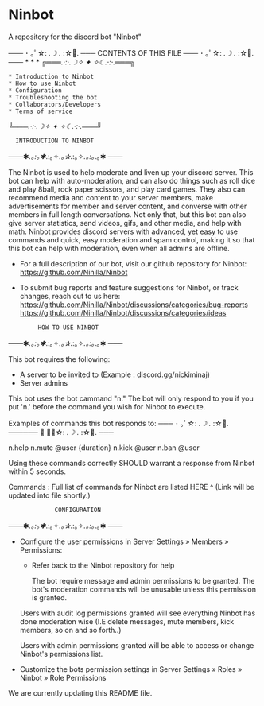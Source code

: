# Ninbot
A repository for the discord bot "Ninbot" 




─── ･ ｡ﾟ☆: *.☽ .* :☆ﾟ. ───
CONTENTS OF THIS FILE 
─── ･ ｡ﾟ☆: *.☽ .* :☆ﾟ. ───
 *
 *
 *
╔═══*.·:·.☽✧    ✦    ✧☾.·:·.*═══╗

    * Introduction to Ninbot
    * How to use Ninbot
    * Configuration
    * Troubleshooting the bot
    * Collaborators/Developers
    * Terms of service 
    
╚═══*.·:·.☽✧    ✦    ✧☾.·:·.*═══╝

      INTRODUCTION TO NINBOT 
───✱*.｡:｡✱*.:｡✧*.｡✰*.:｡✧*.｡:｡*.｡✱ ───

The Ninbot is used to help moderate and liven up your discord server. This bot can help with auto-moderation, and can also do things such as roll dice and play 8ball, rock paper scissors, and play card games. They also can recommend media and content to your server members, make advertisements for member and server content, and converse with other members in full length conversations. Not only that, but this bot can also give server statistics, send videos, gifs, and other media, and help with math. Ninbot provides discord servers with advanced, yet easy to use commands and quick, easy moderation and spam control, making it so that this bot can help with moderation, even when all admins are offline. 

 * For a full description of our bot, visit our github repository for Ninbot: 
   https://github.com/Ninilla/Ninbot

 * To submit bug reports and feature suggestions for Ninbot, or track changes, reach out to us here:
  https://github.com/Ninilla/Ninbot/discussions/categories/bug-reports
  https://github.com/Ninilla/Ninbot/discussions/categories/ideas
  
            HOW TO USE NINBOT
───✱*.｡:｡✱*.:｡✧*.｡✰*.:｡✧*.｡:｡*.｡✱ ───

This bot requires the following:

 * A server to be invited to (Example : discord.gg/nickiminaj)
 * Server admins

This bot uses the bot cammand "n." 
The bot will only respond to you if you put 'n.' before the command you wish for Ninbot to execute.

Examples of commands this bot responds to: 
─── ･ ｡ﾟ☆: *.☽ .* :☆ﾟ. ────── ･ ｡ﾟ☆: *.☽ .* :☆ﾟ. ───

n.help
n.mute @user {duration}
n.kick @user
n.ban @user

Using these commands correctly SHOULD warrant a response from Ninbot within 5 seconds.

  Commands : 
Full list of commands for Ninbot are listed HERE ^ (Link will be updated into file shortly.)

                 CONFIGURATION
───✱*.｡:｡✱*.:｡✧*.｡✰*.:｡✧*.｡:｡*.｡✱ ───
 
 * Configure the user permissions in Server Settings » Members » Permissions:

   - Refer back to the Ninbot repository for help

     The bot require message and admin permissions to be granted. 
     The bot's moderation commands will be unusable unless this permission
     is granted.

    Users with audit log permissions granted will see everything Ninbot has done moderation wise (I.E delete messages, mute members, kick members, so on and so forth..)
   

    Users with admin permissions granted will be able to access or change Ninbot's permissions list. 

 * Customize the bots permission settings in Server Settings » Roles »
   Ninbot » Role Permissions


We are currently updating this README file. 
